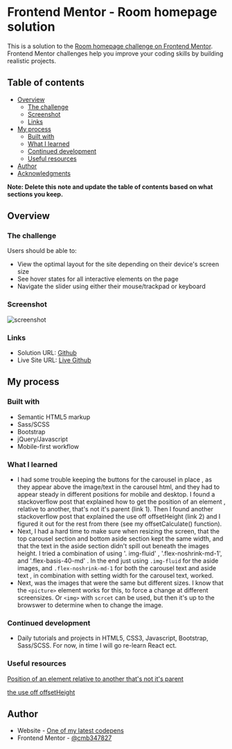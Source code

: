 # Frontend Mentor - Room homepage solution

This is a solution to the [Room homepage challenge on Frontend Mentor](https://www.frontendmentor.io/challenges/room-homepage-BtdBY_ENq). Frontend Mentor challenges help you improve your coding skills by building realistic projects. 

## Table of contents

- [Overview](#overview)
  - [The challenge](#the-challenge)
  - [Screenshot](#screenshot)
  - [Links](#links)
- [My process](#my-process)
  - [Built with](#built-with)
  - [What I learned](#what-i-learned)
  - [Continued development](#continued-development)
  - [Useful resources](#useful-resources)
- [Author](#author)
- [Acknowledgments](#acknowledgments)

**Note: Delete this note and update the table of contents based on what sections you keep.**

## Overview

### The challenge

Users should be able to:

- View the optimal layout for the site depending on their device's screen size
- See hover states for all interactive elements on the page
- Navigate the slider using either their mouse/trackpad or keyboard

### Screenshot

![screenshot](./images/screenshot.PNG "screenshot")

### Links

- Solution URL: [Github]()
- Live Site URL: [Live Github]()

## My process

### Built with

- Semantic HTML5 markup
- Sass/SCSS
- Bootstrap
- jQuery/Javascript
- Mobile-first workflow


### What I learned

- I had some trouble keeping the buttons for the carousel in place , as they appear above the image/text in the carousel html, and 
  they had to appear steady in different positions for mobile and desktop. 
  I found a stackoverflow post that explained how to get the position of an element , relative to another, that's not it's parent (link 1). Then I found another stackoverflow post that explained the use off offsetHeight (link 2) and I figured it out for the rest from there (see my offsetCalculate() function).
- Next, I had a hard time to make sure when resizing the screen, that the top carousel section and bottom aside section kept the same width, and that the text in the aside section didn't spill out beneath the images height. I tried a combination of using '.  img-fluid' , '.flex-noshrink-md-1', and '.flex-basis-40-md' . In the end  just using `.img-fluid` for the aside images, and `.flex-noshrink-md-1` for both the carousel text and aside text , in combination with setting width for the carousel text, worked.
- Next, was the images that were the same but different sizes. I know that the `<picture>` element works for this, to force a change at different screensizes. Or `<img>` with `scrcet` can be used, but then it's up to the browswer to determine when to change the image. 

    
 
### Continued development

- Daily tutorials and projects in HTML5, CSS3, Javascript, Bootstrap, Sass/SCSS. For now, in time I will go re-learn React ect.

### Useful resources

 [Position of an element relative to another that's not it's parent](https://stackoverflow.com/questions/55719056/position-an-element-relative-to-another-that-is-not-its-parent)

 [the use off offsetHeight](https://stackoverflow.com/questions/50281786/how-to-use-element-offsetbottom)


## Author

- Website - [One of my latest codepens](https://codepen.io/cynthiab72/pen/oNybYON)
- Frontend Mentor - [@cmb347827](https://www.frontendmentor.io/profile/cmb347827)

